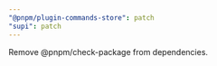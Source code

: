 ```yaml
---
"@pnpm/plugin-commands-store": patch
"supi": patch
---
```


Remove @pnpm/check-package from dependencies.
